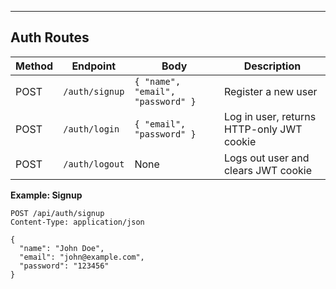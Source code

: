 
---

## Auth Routes

| Method | Endpoint        | Body                                  | Description                                 |
|--------|----------------|--------------------------------------|---------------------------------------------|
| POST   | `/auth/signup` | `{ "name", "email", "password" }`    | Register a new user                          |
| POST   | `/auth/login`  | `{ "email", "password" }`            | Log in user, returns HTTP-only JWT cookie   |
| POST   | `/auth/logout` | None                                 | Logs out user and clears JWT cookie         |

**Example: Signup**
```http
POST /api/auth/signup
Content-Type: application/json

{
  "name": "John Doe",
  "email": "john@example.com",
  "password": "123456"
}
